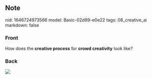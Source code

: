 ## Note
nid: 1646724973566
model: Basic-02d89-e0e22
tags: 08_creative_ai
markdown: false

### Front
How does the <b>creative process</b> for <b>crowd creativity</b>
look like?

### Back
<img src="paste-05aa87e5ffb96d135ac0b8fdc22642c616a146e4.jpg">
